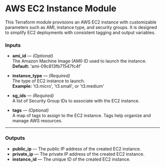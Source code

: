 # AWS EC2 Instance Module

This Terraform module provisions an AWS EC2 instance with customizable parameters such as AMI, instance type, and security groups. It is designed to simplify EC2 deployments with consistent tagging and output variables.



### Inputs

* **ami_id** — *(Optional)*  
  The Amazon Machine Image (AMI) ID used to launch the instance.  
  **Default:** 'ami-09c813fb71547fc4f'

* **instance_type** — *(Required)*  
  The type of EC2 instance to launch.  
  **Example:** 't3.micro', 't3.small', or 't3.medium'

* **sg_ids** — *(Required)*  
  A list of Security Group IDs to associate with the EC2 instance.

* **tags** — *(Optional)*  
  A map of tags to assign to the EC2 instance. Tags help organize and manage AWS resources.

---

### Outputs

* **public_ip** — The public IP address of the created EC2 instance.  
* **private_ip** — The private IP address of the created EC2 instance.  
* **instance_id** — The unique ID of the created EC2 instance.